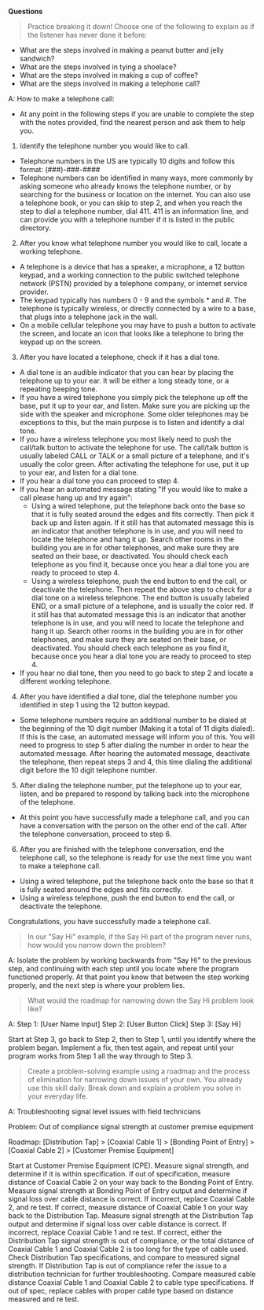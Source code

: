 **Questions**

> Practice breaking it down! Choose one of the following to explain as if the listener has never done it before:

* What are the steps involved in making a peanut butter and jelly sandwich?
* What are the steps involved in tying a shoelace?
* What are the steps involved in making a cup of coffee?
* What are the steps involved in making a telephone call?

A: How to make a telephone call:
* At any point in the following steps if you are unable to complete the step with the notes provided, find the nearest person and ask them to help you.

1. Identify the telephone number you would like to call.
* Telephone numbers in the US are typically 10 digits and follow this format: \(\#\#\#\)\-\#\#\#\-\#\#\#\#
* Telephone numbers can be identified in many ways, more commonly by asking someone who already knows the telephone number, or by searching for the business or location on the internet. You can also use a telephone book, or you can skip to step 2, and when you reach the step to dial a telephone number, dial 411. 411 is an information line, and can provide you with a telephone number if it is listed in the public directory.

2. After you know what telephone number you would like to call, locate a working telephone.
* A telephone is a device that has a speaker, a microphone, a 12 button keypad, and a working connection to the public switched telephone network \(PSTN\) provided by a telephone company, or internet service provider.
* The keypad typically has numbers 0 \- 9 and the symbols \* and \#. The telephone is typically wireless, or directly connected by a wire to a base, that plugs into a telephone jack in the wall.
* On a mobile cellular telephone you may have to push a button to activate the screen, and locate an icon that looks like a telephone to bring the keypad up on the screen.

3. After you have located a telephone, check if it has a dial tone.
* A dial tone is an audible indicator that you can hear by placing the telephone up to your ear. It will be either a long steady tone, or a repeating beeping tone.
* If you have a wired telephone you simply pick the telephone up off the base, put it up to your ear, and listen. Make sure you are picking up the side with the speaker and microphone. Some older telephones may be exceptions to this, but the main purpose is to listen and identify a dial tone.
* If you have a wireless telephone you most likely need to push the call\/talk button to activate the telephone for use. The call\/talk button is usually labeled CALL or TALK or a small picture of a telephone, and it's usually the color green. After activating the telephone for use, put it up to your ear, and listen for a dial tone.
* If you hear a dial tone you can proceed to step 4.
* If you hear an automated message stating "If you would like to make a call please hang up and try again":
  * Using a wired telephone, put the telephone back onto the base so that it is fully seated around the edges and fits correctly. Then pick it back up and listen again. If it still has that automated message this is an indicator that another telephone is in use, and you will need to locate the telephone and hang it up. Search other rooms in the building you are in for other telephones, and make sure they are seated on their base, or deactivated. You should check each telephone as you find it, because once you hear a dial tone you are ready to proceed to step 4.
  * Using a wireless telephone, push the end button to end the call, or deactivate the telephone. Then repeat the above step to check for a dial tone on a wireless telephone. The end button is usually labeled END, or a small picture of a telephone, and is usually the color red. If it still has that automated message this is an indicator that another telephone is in use, and you will need to locate the telephone and hang it up. Search other rooms in the building you are in for other telephones, and make sure they are seated on their base, or deactivated. You should check each telephone as you find it, because once you hear a dial tone you are ready to proceed to step 4.
* If you hear no dial tone, then you need to go back to step 2 and locate a different working telephone.

4. After you have identified a dial tone, dial the telephone number you identified in step 1 using the 12 button keypad.
* Some telephone numbers require an additional number to be dialed at the beginning of the 10 digit number (Making it a total of 11 digits dialed). If this is the case, an automated message will inform you of this. You will need to progress to step 5 after dialing the number in order to hear the automated message. After hearing the automated message, deactivate the telephone, then repeat steps 3 and 4, this time dialing the additional digit before the 10 digit telephone number.

5. After dialing the telephone number, put the telephone up to your ear, listen, and be prepared to respond by talking back into the microphone of the telephone.
* At this point you have successfully made a telephone call, and you can have a conversation with the person on the other end of the call. After the telephone conversation, proceed to step 6.

6. After you are finished with the telephone conversation, end the telephone call, so the telephone is ready for use the next time you want to make a telephone call.
* Using a wired telephone, put the telephone back onto the base so that it is fully seated around the edges and fits correctly.
* Using a wireless telephone, push the end button to end the call, or deactivate the telephone.

Congratulations, you have successfully made a telephone call.

> In our "Say Hi" example, if the Say Hi part of the program never runs, how would you narrow down the problem?

A: Isolate the problem by working backwards from "Say Hi" to the previous step, and continuing with each step until you locate where the program functioned properly. At that point you know that between the step working properly, and the next step is where your problem lies.

> What would the roadmap for narrowing down the Say Hi problem look like?

A:
Step 1: \[User Name Input\]
Step 2: \[User Button Click\]
Step 3: \[Say Hi\]

Start at Step 3, go back to Step 2, then to Step 1, until you identify where the problem began. Implement a fix, then test again, and repeat until your program works from Step 1 all the way through to Step 3.

> Create a problem-solving example using a roadmap and the process of elimination for narrowing down issues of your own. You already use this skill daily. Break down and explain a problem you solve in your everyday life.

A: Troubleshooting signal level issues with field technicians

Problem: Out of compliance signal strength at customer premise equipment

Roadmap: \[Distribution Tap\] \> \[Coaxial Cable 1\] \> \[Bonding Point of Entry\] \> \[Coaxial Cable 2\] \> \[Customer Premise Equipment\]

Start at Customer Premise Equipment \(CPE\). Measure signal strength, and determine if it is within specification. If out of specification, measure distance of Coaxial Cable 2 on your way back to the Bonding Point of Entry. Measure signal strength at Bonding Point of Entry output and determine if signal loss over cable distance is correct. If incorrect, replace Coaxial Cable 2, and re test. If correct, measure distance of Coaxial Cable 1 on your way back to the Distribution Tap. Measure signal strength at the Distribution Tap output and determine if signal loss over cable distance is correct. If incorrect, replace Coaxial Cable 1 and re test. If correct, either the Distribution Tap signal strength is out of compliance, or the total distance of Coaxial Cable 1 and Coaxial Cable 2 is too long for the type of cable used. Check Distribution Tap specifications, and compare to measured signal strength. If Distribution Tap is out of compliance refer the issue to a distribution technician for further troubleshooting. Compare measured cable distance Coaxial Cable 1 and Coaxial Cable 2 to cable type specifications. If out of spec, replace cables with proper cable type based on distance measured and re test. 
